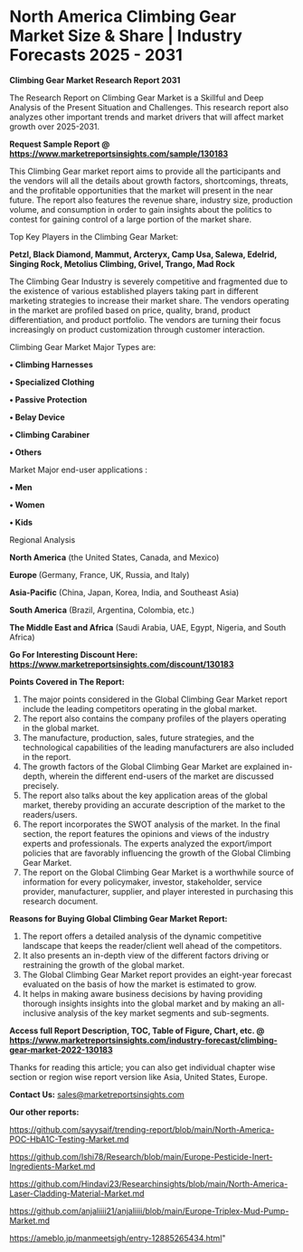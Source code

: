 # North America Climbing Gear Market Size & Share | Industry Forecasts 2025 - 2031

<strong>Climbing Gear Market Research Report 2031</strong>

The Research Report on Climbing Gear Market is a Skillful and Deep Analysis of the Present Situation and Challenges. This research report also analyzes other important trends and market drivers that will affect market growth over 2025-2031.

<strong>Request Sample Report @ <a href=https://www.marketreportsinsights.com/sample/130183>https://www.marketreportsinsights.com/sample/130183</a></strong>

This Climbing Gear market report aims to provide all the participants and the vendors will all the details about growth factors, shortcomings, threats, and the profitable opportunities that the market will present in the near future. The report also features the revenue share, industry size, production volume, and consumption in order to gain insights about the politics to contest for gaining control of a large portion of the market share.

Top Key Players in the Climbing Gear Market:

<strong>Petzl, Black Diamond, Mammut, Arcteryx, Camp Usa, Salewa, Edelrid, Singing Rock, Metolius Climbing, Grivel, Trango, Mad Rock</strong>

The Climbing Gear Industry is severely competitive and fragmented due to the existence of various established players taking part in different marketing strategies to increase their market share. The vendors operating in the market are profiled based on price, quality, brand, product differentiation, and product portfolio. The vendors are turning their focus increasingly on product customization through customer interaction.

Climbing Gear Market Major Types are:

<strong>• Climbing Harnesses

• Specialized Clothing

• Passive Protection

• Belay Device

• Climbing Carabiner

• Others</strong>

Market Major end-user applications :

<strong>• Men

• Women

• Kids</strong>

Regional Analysis

</u><strong><b>North America</b></strong> (the United States, Canada, and Mexico)

<strong><b>Europe </b></strong>(Germany, France, UK, Russia, and Italy)

<strong><b>Asia-Pacific</b></strong> (China, Japan, Korea, India, and Southeast Asia)

<strong><b>South America</b></strong> (Brazil, Argentina, Colombia, etc.)

<strong><b>The Middle East and Africa</b></strong> (Saudi Arabia, UAE, Egypt, Nigeria, and South Africa)

<strong>Go For Interesting Discount Here: <a href=https://www.marketreportsinsights.com/discount/130183>https://www.marketreportsinsights.com/discount/130183</a></strong>

<strong>Points Covered in The Report:</strong>
<ol>
  <li>The major points considered in the Global Climbing Gear Market report include the leading competitors operating in the global market.</li>
  <li>The report also contains the company profiles of the players operating in the global market.</li>
  <li>The manufacture, production, sales, future strategies, and the technological capabilities of the leading manufacturers are also included in the report.</li>
  <li>The growth factors of the Global Climbing Gear Market are explained in-depth, wherein the different end-users of the market are discussed precisely.</li>
  <li>The report also talks about the key application areas of the global market, thereby providing an accurate description of the market to the readers/users.</li>
  <li>The report incorporates the SWOT analysis of the market. In the final section, the report features the opinions and views of the industry experts and professionals. The experts analyzed the export/import policies that are favorably influencing the growth of the Global Climbing Gear Market.</li>
  <li>The report on the Global Climbing Gear Market is a worthwhile source of information for every policymaker, investor, stakeholder, service provider, manufacturer, supplier, and player interested in purchasing this research document.</li>
</ol>
<strong>Reasons for Buying Global Climbing Gear Market Report:</strong>

<ol>
  <li>The report offers a detailed analysis of the dynamic competitive landscape that keeps the reader/client well ahead of the competitors.</li>
  <li>It also presents an in-depth view of the different factors driving or restraining the growth of the global market.</li>
  <li>The Global Climbing Gear Market report provides an eight-year forecast evaluated on the basis of how the market is estimated to grow.</li>
  <li>It helps in making aware business decisions by having providing thorough insights insights into the global market and by making an all-inclusive analysis of the key market segments and sub-segments.</li>
</ol>
<strong>Access full Report Description, TOC, Table of Figure, Chart, etc. @ <a href=https://www.marketreportsinsights.com/industry-forecast/climbing-gear-market-2022-130183>https://www.marketreportsinsights.com/industry-forecast/climbing-gear-market-2022-130183</a></strong>


Thanks for reading this article; you can also get individual chapter wise section or region wise report version like Asia, United States, Europe.

<strong>Contact Us:</strong>
sales@marketreportsinsights.com

<strong>Our other reports:</strong>

<a href=https://github.com/sayysaif/trending-report/blob/main/North-America-POC-HbA1C-Testing-Market.md>https://github.com/sayysaif/trending-report/blob/main/North-America-POC-HbA1C-Testing-Market.md</a>

<a href=https://github.com/Ishi78/Research/blob/main/Europe-Pesticide-Inert-Ingredients-Market.md>https://github.com/Ishi78/Research/blob/main/Europe-Pesticide-Inert-Ingredients-Market.md</a>

<a href=https://github.com/Hindavi23/Researchinsights/blob/main/North-America-Laser-Cladding-Material-Market.md>https://github.com/Hindavi23/Researchinsights/blob/main/North-America-Laser-Cladding-Material-Market.md</a>

<a href=https://github.com/anjaliiii21/anjaliiii/blob/main/Europe-Triplex-Mud-Pump-Market.md>https://github.com/anjaliiii21/anjaliiii/blob/main/Europe-Triplex-Mud-Pump-Market.md</a>

<a href=https://ameblo.jp/manmeetsigh/entry-12885265434.html>https://ameblo.jp/manmeetsigh/entry-12885265434.html</a>"
